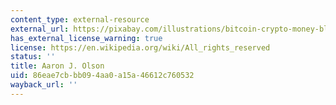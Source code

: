 ```yaml
---
content_type: external-resource
external_url: https://pixabay.com/illustrations/bitcoin-crypto-money-blockchain-3767104/
has_external_license_warning: true
license: https://en.wikipedia.org/wiki/All_rights_reserved
status: ''
title: Aaron J. Olson
uid: 86eae7cb-bb09-4aa0-a15a-46612c760532
wayback_url: ''
---
```

